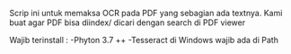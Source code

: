 Scrip ini untuk memaksa OCR pada PDF yang sebagian ada textnya. 
Kami buat agar PDF bisa diindex/ dicari dengan search di PDF viewer

Wajib terinstall :
-Phyton 3.7 ++ 
-Tesseract di Windows wajib ada di Path
